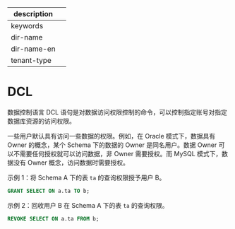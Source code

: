 |description||
|---|---|
|keywords||
|dir-name||
|dir-name-en||
|tenant-type||

# DCL 

数据控制语言 DCL 语句是对数据访问权限控制的命令，可以控制指定账号对指定数据库资源的访问权限。

一些用户默认具有访问一些数据的权限。例如，在 Oracle 模式下，数据具有 Owner 的概念，某个 Schema 下的数据的 Owner 是同名用户。数据 Owner 可以不需要任何授权就可以访问数据，非 Owner 需要授权。而 MySQL 模式下，数据没有 Owner 概念，访问数据时需要授权。

示例 1：将 Schema A 下的表 `ta` 的查询权限授予用户 B。

```sql
GRANT SELECT ON a.ta TO b;
```

示例 2：回收用户 B 在 Schema A 下的表 `ta` 的查询权限。

```sql
REVOKE SELECT ON a.ta FROM b;
```



​
